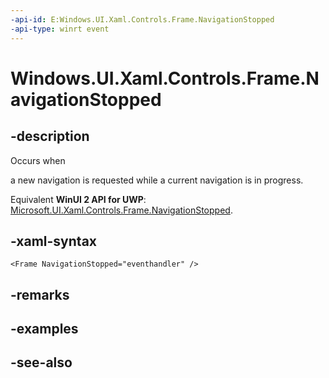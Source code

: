 ```yaml
---
-api-id: E:Windows.UI.Xaml.Controls.Frame.NavigationStopped
-api-type: winrt event
---
```


<!-- Event syntax
public event Windows.UI.Xaml.Navigation.NavigationStoppedEventHandler NavigationStopped
-->

# Windows.UI.Xaml.Controls.Frame.NavigationStopped

## -description
Occurs when 
<!--the StopLoading method is called, or when -->
a new navigation is requested while a current navigation is in progress.

Equivalent **WinUI 2 API for UWP**: [Microsoft.UI.Xaml.Controls.Frame.NavigationStopped](/windows/winui/api/microsoft.ui.xaml.controls.frame.navigationstopped).

## -xaml-syntax
```xaml
<Frame NavigationStopped="eventhandler" />
```


## -remarks

## -examples

## -see-also
